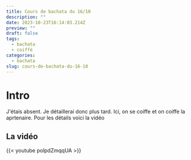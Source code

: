 ```yaml
---
title: Cours de bachata du 16/10
description: ""
date: 2023-10-23T16:14:03.214Z
preview: ""
draft: false
tags:
  - bachata
  - coiffé
categories:
  - bachata
slug: cours-de-bachata-du-16-10
---
```


# Intro

J'étais absent. Je détaillerai donc plus tard. 
Ici, on se coiffe et on coiffe la aprtenaire. 
Pour les détails voici la vidéo

## La vidéo

{{< youtube polpdZmqqUA >}}